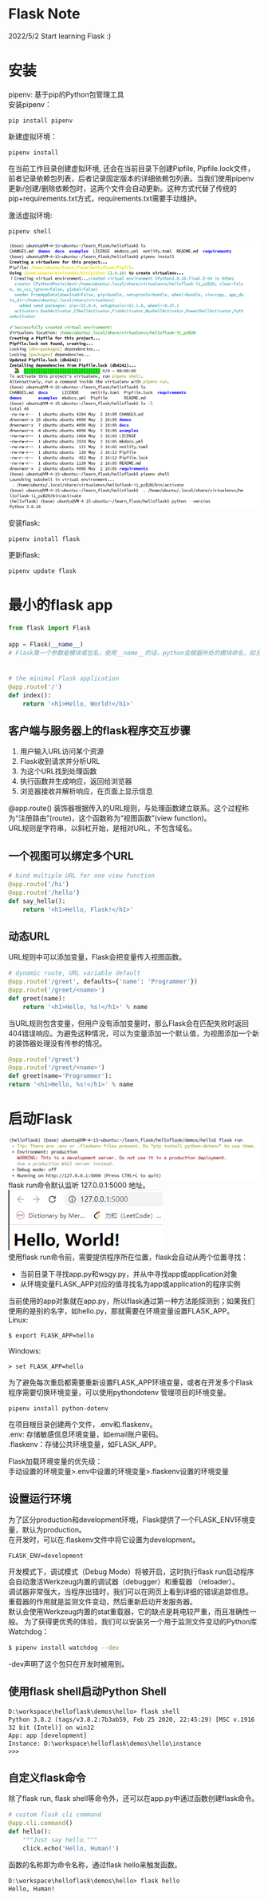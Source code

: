 # Flask Note 
2022/5/2 
Start learning Flask :)

# 安装
pipenv: 基于pip的Python包管理工具  
安装pipenv：
```
pip install pipenv  
```
新建虚拟环境：  
```
pipenv install
```
在当前工作目录创建虚拟环境, 还会在当前目录下创建Pipfile, Pipfile.lock文件，前者记录依赖包列表，后者记录固定版本的详细依赖包列表。当我们使用pipenv更新/创建/删除依赖包时，这两个文件会自动更新。这种方式代替了传统的pip+requirements.txt方式，requirements.txt需要手动维护。

激活虚拟环境:
```
pipenv shell
```

![p1](p1.png)

安装flask:  
```
pipenv install flask  
```

更新flask:
```
pipenv update flask  
```

# 最小的flask app
```python
from flask import Flask

app = Flask(__name__)
# Flask第一个参数是模块或包名，使用__name__的话，python会根据所处的模块命名，如当前程序在app.py，那么这个值为app


# the minimal Flask application
@app.route('/')
def index():
    return '<h1>Hello, World!</h1>'
```

## 客户端与服务器上的flask程序交互步骤
1. 用户输入URL访问某个资源
2. Flask收到请求并分析URL
3. 为这个URL找到处理函数
4. 执行函数并生成响应，返回给浏览器
5. 浏览器接收并解析响应，在页面上显示信息

@app.route() 装饰器根据传入的URL规则，与处理函数建立联系。这个过程称为“注册路由”(route)，这个函数称为“视图函数”(view function)。  
URL规则是字符串，以斜杠开始，是相对URL，不包含域名。

## 一个视图可以绑定多个URL
```python
# bind multiple URL for one view function
@app.route('/hi')
@app.route('/hello')
def say_hello():
    return '<h1>Hello, Flask!</h1>'
```
## 动态URL
URL规则中可以添加变量，Flask会把变量传入视图函数。
```python
# dynamic route, URL variable default
@app.route('/greet', defaults={'name': 'Programmer'})
@app.route('/greet/<name>')
def greet(name):
    return '<h1>Hello, %s!</h1>' % name
```
当URL规则包含变量，但用户没有添加变量时，那么Flask会在匹配失败时返回404错误响应。为避免这种情况，可以为变量添加一个默认值，为视图添加一个新的装饰器处理没有传参的情况。
```python
@app.route('/greet')
@app.route('/greet/<name>')
def greet(name='Programmer'):
return '<h1>Hello, %s!</h1>' % name
```
# 启动Flask
![p2](p2.png)
flask run命令默认监听 127.0.0.1:5000 地址。  
![p3](p3.png)  
使用flask run命令前，需要提供程序所在位置，flask会自动从两个位置寻找：  
 - 当前目录下寻找app.py和wsgy.py，并从中寻找app或application对象
 - 从环境变量FLASK_APP对应的值寻找名为app或application的程序实例  

当前使用的app对象就在app.py，所以flask通过第一种方法能探测到；如果我们使用的是别的名字，如hello.py，那就需要在环境变量设置FLASK_APP。  
Linux:
```bash
$ export FLASK_APP=hello
```
Windows:
```
> set FLASK_APP=hello
```

为了避免每次重启都需要重新设置FLASK_APP环境变量，或者在开发多个Flask程序需要切换环境变量，可以使用pythondotenv
管理项目的环境变量。  
```
pipenv install python-dotenv
```
在项目根目录创建两个文件，.env和.flaskenv。  
.env: 存储敏感信息环境变量，如email账户密码。  
.flaskenv：存储公共环境变量，如FLASK_APP。

Flask加载环境变量的优先级：  
手动设置的环境变量>.env中设置的环境变量>.flaskenv设置的环境变量

## 设置运行环境
为了区分production和development环境，Flask提供了一个FLASK_ENV环境变量，默认为production。  
在开发时，可以在.flaskenv文件中将它设置为development。
```
FLASK_ENV=development
```
开发模式下，调试模式（Debug Mode）将被开启，这时执行flask run启动程序会自动激活Werkzeug内置的调试器（debugger）和重载器 （reloader）。  
调试器非常强大，当程序出错时，我们可以在网页上看到详细的错误追踪信息。  
重载器的作用就是监测文件变动，然后重新启动开发服务器。  
默认会使用Werkzeug内置的stat重载器，它的缺点是耗电较严重，而且准确性一般。
为了获得更优秀的体验，我们可以安装另一个用于监测文件变动的Python库Watchdog：
```bash
$ pipenv install watchdog --dev
```
-dev声明了这个包只在开发时被用到。

## 使用flask shell启动Python Shell
```
D:\workspace\helloflask\demos\hello> flask shell
Python 3.8.2 (tags/v3.8.2:7b3ab59, Feb 25 2020, 22:45:29) [MSC v.1916 32 bit (Intel)] on win32
App: app [development]
Instance: D:\workspace\helloflask\demos\hello\instance
>>>
```

## 自定义flask命令
除了flask run, flask shell等命令外，还可以在app.py中通过函数创建flask命令。  
```python
# custom flask cli command
@app.cli.command()
def hello():
    """Just say hello."""
    click.echo('Hello, Human!')
```
函数的名称即为命令名称，通过flask hello来触发函数。
```
D:\workspace\helloflask\demos\hello> flask hello
Hello, Human!
```
